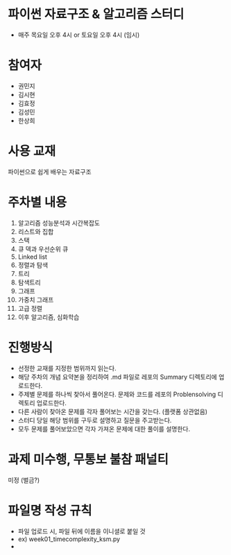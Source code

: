 # 파이썬 자료구조 & 알고리즘 스터디
- 매주 목요일 오후 4시 or 토요일 오후 4시 (임시)

# 참여자
- 권민지
- 김시현
- 김효정
- 김성민
- 한상희

# 사용 교재
파이썬으로 쉽게 배우는 자료구조

# 주차별 내용
1. 알고리즘 성능분석과 시간복잡도
2. 리스트와 집합
3. 스택
4. 큐 덱과 우선순위 큐
5. Linked list
6. 정렬과 탐색
7. 트리
8. 탐색트리
9. 그래프
10. 가중치 그래프
11. 고급 정렬
12. 이후 알고리즘, 심화학습

# 진행방식 
- 선정한 교재를 지정한 범위까지 읽는다.
- 해당 주차의 개념 요약본을 정리하여 .md 파일로 레포의 Summary 디렉토리에 업로드한다.
- 주제별 문제를 하나씩 찾아서 풀어온다. 문제와 코드를 레포의 Problensolving 디렉토리 업로드한다.
- 다른 사람이 찾아온 문제를 각자 풀어보는 시간을 갖는다. (플랫폼 상관없음)
- 스터디 당일 해당 범위를 구두로 설명하고 질문을 주고받는다.
- 모두 문제를 풀어보았으면 각자 가져온 문제에 대한 풀이를 설명한다.

# 과제 미수행, 무통보 불참 패널티
미정 (벌금?)

# 파일명 작성 규칙
- 파일 업로드 시, 파일 뒤에 이름을 이니셜로 붙일 것
- ex) week01_timecomplexity_ksm.py
- 

